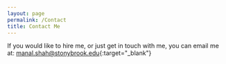 ```yaml
---
layout: page
permalink: /Contact
title: Contact Me
---
```

If you would like to hire me, or just get in touch with me, you can email me at:
[manal.shah@stonybrook.edu](https://mailto:manal.shah@stonybrook.edu){:target="_blank"}

